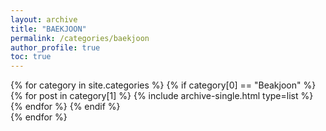 ```yaml
---
layout: archive
title: "BAEKJOON"
permalink: /categories/baekjoon
author_profile: true
toc: true
---
```

{% for category in site.categories %}
  {% if category[0] == "Beakjoon" %}
    {% for post in category[1] %}
      {% include archive-single.html type=list %}
    {% endfor %}
  {% endif %}  
{% endfor %}
